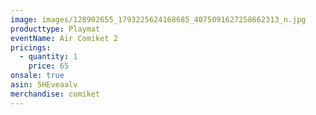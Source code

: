 ```yaml
---
image: images/128902655_1793225624168685_4075091627258662313_n.jpg
producttype: Playmat
eventName: Air Comiket 2
pricings:
  - quantity: 1
    price: 65
onsale: true
asin: 5HEveaalv
merchandise: comiket
---
```

